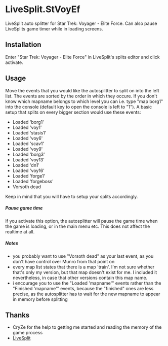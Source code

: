 LiveSplit.StVoyEf
=================

LiveSplit auto splitter for Star Trek: Voyager - Elite Force. Can also pause LiveSplits game timer while in loading screens.

Installation
------------
Enter "Star Trek: Voyager - Elite Force" in LiveSplit's splits editor and click activate.

Usage
-----
Move the events that you would like the autosplitter to split on into the left list. The events are sorted by the order in which they occure. If you don't know which mapname belongs to which level you can i.e. type "map borg1" into the console (default key to open the console is left to "1"). A basic setup that splits on every bigger section would use these events:

  * Loaded 'borg1'
  * Loaded 'voy1'
  * Loaded 'stasis1'
  * Loaded 'voy6'
  * Loaded 'scav1'
  * Loaded 'voy9'
  * Loaded 'borg3'
  * Loaded 'voy13'
  * Loaded 'dn1'
  * Loaded 'voy16'
  * Loaded 'forge1'
  * Loaded 'forgeboss'
  * Vorsoth dead

Keep in mind that you will have to setup your splits accordingly.
##### Pause game time
If you activate this option, the autosplitter will pause the game time when the game is loading, or in the main menu etc. This does not affect the realtime at all.
##### Notes
  * you probably want to use "Vorsoth dead" as your last event, as you don't have control over Munro from that point on
  * every map list states that there is a map 'train'. I'm not sure whether that's only my version, but that map doesn't exist for me. I included it nevertheless, in case that other versions contain this map name.
  * i encourage you to use the "Loaded 'mapname'" events rather than the "Finished 'mapname'" events, because the "finished" ones are less precise, as the autosplitter has to wait for the new mapname to appear in memory before splitting

Thanks
------
  * CryZe for the help to getting me started and reading the memory of the game process
  * [LiveSplit](http://livesplit.org/)
